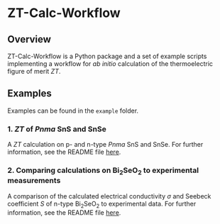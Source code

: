 # ZT-Calc-Workflow

## Overview

ZT-Calc-Workflow is a Python package and a set of example scripts implementing a workflow for *ab initio* calculation of the thermoelectric figure of merit *ZT*.

## Examples

Examples can be found in the `example` folder.

### 1. *ZT* of *Pnma* SnS and SnSe

A *ZT* calculation on p- and n-type *Pnma* SnS and SnSe.
For further information, see the README file <a href="example/SnS-SnSe-ZT/README.md">here</a>.

### 2. Comparing calculations on Bi<sub>2</sub>SeO<sub>2</sub> to experimental measurements

A comparison of the calculated electrical conductivity <i>&sigma;</i> and Seebeck coefficient *S* of n-type Bi<sub>2</sub>SeO<sub>2</sub> to experimental data.
For further information, see the README file <a href="example/Bi2SeO2-Expt-Comparison/README.md">here</a>.
